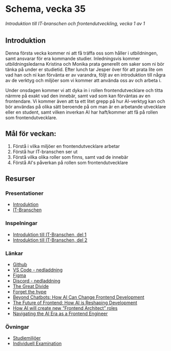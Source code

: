# Schema, vecka 35
###### Introduktion till IT-branschen och frontendutveckling, vecka 1 av 1

## Introduktion

Denna första vecka kommer ni att få träffa oss som håller i utbildningen, samt ansvarar för era kommande studier. Inledningsvis kommer utbildningsledarna Kristina och Monika prata generellt om saker som ni bör tänka på under er studietid. Efter lunch tar Jesper över för att prata lite om vad han och ni kan förvänta er av varandra, följt av en introduktion till några av de verktyg och miljöer som vi kommer att använda oss av och arbeta i.

Under onsdagen kommer vi att dyka in i rollen frontendutvecklare och titta närmre på exakt vad den innebär, samt vad som kan förväntas av en frontendare. Vi kommer även att ta ett litet grepp på hur AI-verktyg kan och bör användas på olika sätt beroende på om man är en arbetande utvecklare eller en student, samt vilken inverkan AI har haft/kommer att få på rollen som frontendutvecklare. 

## Mål för veckan:
1. Förstå i vilka miljöer en frontendutvecklare arbetar
2. Förstå hur IT-branschen ser ut
3. Förstå vilka olika roller som finns, samt vad de innebär
4. Förstå AI's påverkan på rollen som frontendutvecklare

## Resurser

### Presentationer
* [Introduktion](https://docs.google.com/presentation/d/1gDjGeHlczRU2ChuLygm1veUyYRPUAo6M/edit?usp=sharing&ouid=117251319654116712560&rtpof=true&sd=true)
* [IT-Branschen](https://docs.google.com/presentation/d/1olN2MqPulc4kuTJSOmTe1HyLlQStY4N3/edit?usp=sharing&ouid=117251319654116712560&rtpof=true&sd=true)

### Inspelningar

* [Introduktion till IT-Branschen, del 1](https://funet.sharepoint.com/:v:/s/FrontendutvecklareYH-Fe25/EUnxaYs0pZVNhhcmeWDNyUEBhePm07IoXqQ0C97fjiqpnQ?e=0Jg1ns)
* [Introduktion till IT-Branschen, del 2](https://funet.sharepoint.com/:v:/s/FrontendutvecklareYH-Fe25/EcqjNZeY1T1GuFuP3U-BkAsBxim4o8DVqW4R1wWS4Mf2hQ?e=aeJ0M9)

### Länkar
* [Github](https://github.com/)
* [VS Code - nedladdning](https://code.visualstudio.com/download)
* [Figma](https://www.figma.com/)
* [Discord - nedladdning](https://discord.com/download)
* [The Great Divide](https://css-tricks.com/the-great-divide/)
* [Forget the hype](https://medium.com/mop-developers/forget-the-hype-ai-isnt-taking-your-coding-job-9047f2d16171)
* [Beyond Chatbots: How AI Can Change Frontend Development](https://thenewstack.io/beyond-chatbots-how-ai-can-change-frontend-development/)
* [The Future of Frontend: How AI is Reshaping Development](https://medium.com/@bhaveshchoudhary193/the-future-of-frontend-how-ai-is-reshaping-development-d0af68200afc)
* [How AI will create new “Frontend Architect” roles](https://dev.to/gruszdev/the-rise-of-the-frontend-architect-how-ai-is-merging-design-and-development-3pml)
* [Navigating the AI Era as a Frontend Engineer](https://medium.com/@dudhatrayashraj/navigating-the-ai-era-as-a-frontend-engineer-86e293295360)

### Övningar
* [Studiemiljöer](https://github.com/fu-intro-fe25/exercise-study-environment-setup)
* [Individuell Examination](https://github.com/fu-intro-fe25/exam-individuell)




